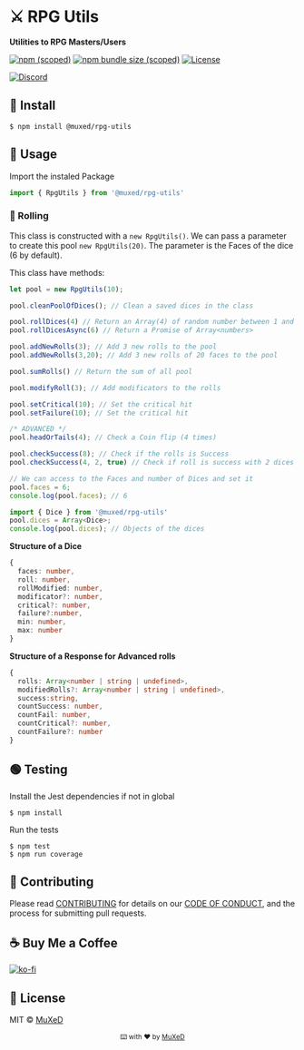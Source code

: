 # ⚔️ RPG Utils
__Utilities to RPG Masters/Users__

[![npm (scoped)](https://img.shields.io/npm/v/@muxed/rpg-utils.svg?label=NPM)](https://www.npmjs.com/package/@muxed/rpg-utils) [![npm bundle size (scoped)](https://img.shields.io/bundlephobia/min/@muxed/rpg-utils?label=Size)](https://www.npmjs.com/package/@muxed/rpg-utils) [![License](https://img.shields.io/github/license/juananmuxed/rpg-utils?label=License)](LICENSE) 

[![Discord](https://img.shields.io/discord/324463341819133953?color=purple&label=Discord&logo=discord)](https://discord.gg/88rzwfU) 

## 🥪 Install
```shell
$ npm install @muxed/rpg-utils
```

## 🎉 Usage

Import the instaled Package
```ts
import { RpgUtils } from '@muxed/rpg-utils'
```

### 🎲 Rolling
This class is constructed with a `new RpgUtils()`. We can pass a parameter to create this pool `new RpgUtils(20)`. The parameter is the Faces of the dice (6 by default).

This class have methods:
```ts
let pool = new RpgUtils(10);

pool.cleanPoolOfDices(); // Clean a saved dices in the class

pool.rollDices(4) // Return an Array(4) of random number between 1 and 10 (the Faces)
pool.rollDicesAsync(6) // Return a Promise of Array<numbers>

pool.addNewRolls(3); // Add 3 new rolls to the pool 
pool.addNewRolls(3,20); // Add 3 new rolls of 20 faces to the pool 

pool.sumRolls() // Return the sum of all pool

pool.modifyRoll(3); // Add modificators to the rolls

pool.setCritical(10); // Set the critical hit
pool.setFailure(10); // Set the critical hit

/* ADVANCED */ 
pool.headOrTails(4); // Check a Coin flip (4 times)

pool.checkSuccess(8); // Check if the rolls is Success
pool.checkSuccess(4, 2, true) // Check if roll is success with 2 dices and down success

// We can access to the Faces and number of Dices and set it
pool.faces = 6;
console.log(pool.faces); // 6

import { Dice } from '@muxed/rpg-utils'
pool.dices = Array<Dice>;
console.log(pool.dices); // Objects of the dices
```

__Structure of a Dice__
```ts
{
  faces: number,
  roll: number,
  rollModified: number,
  modificator?: number,
  critical?: number,
  failure?:number,
  min: number,
  max: number
}
```

__Structure of a Response for Advanced rolls__
```ts
{
  rolls: Array<number | string | undefined>,
  modifiedRolls?: Array<number | string | undefined>,
  success:string,
  countSuccess: number,
  countFail: number,
  countCritical?: number,
  countFailure?: number
}
```

## 🟢 Testing
Install the Jest dependencies if not in global
```shell
$ npm install
```
Run the tests
```shell
$ npm test
$ npm run coverage
```

## 🍰 Contributing

Please read [CONTRIBUTING](CONTRIBUTING.md) for details on our [CODE OF CONDUCT](CODE_OF_CONDUCT.md), and the process for submitting pull requests.

## ☕️ Buy Me a Coffee
[![ko-fi](https://www.ko-fi.com/img/githubbutton_sm.svg)](https://ko-fi.com/U7U21M2BE)

## 📑 License

MIT © [MuXeD](LICENSE)

<div align="center">
  <p>
    <sub>⌨️ with ❤︎ by
      <a href="https://github.com/juananmuxed">MuXeD</a>
    </sub>
  </p>
</div>